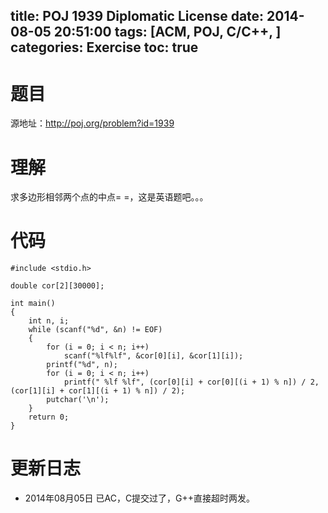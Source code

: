 title: POJ 1939 Diplomatic License
date: 2014-08-05 20:51:00
tags: [ACM, POJ, C/C++, ]
categories: Exercise
toc: true
---
# 题目
源地址：http://poj.org/problem?id=1939

# 理解
求多边形相邻两个点的中点= =，这是英语题吧。。。

<!-- more -->

# 代码
```
#include <stdio.h>

double cor[2][30000];

int main()
{
    int n, i;
    while (scanf("%d", &n) != EOF)
    {
        for (i = 0; i < n; i++)
            scanf("%lf%lf", &cor[0][i], &cor[1][i]);
        printf("%d", n);
        for (i = 0; i < n; i++)
            printf(" %lf %lf", (cor[0][i] + cor[0][(i + 1) % n]) / 2, (cor[1][i] + cor[1][(i + 1) % n]) / 2);
        putchar('\n');
    }
    return 0;
}
```
	
# 更新日志
- 2014年08月05日 已AC，C提交过了，G++直接超时两发。